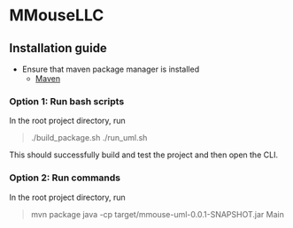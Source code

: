 # MMouseLLC

## Installation guide

* Ensure that maven package manager is installed
  * [Maven](https://maven.apache.org/install.html)

### Option 1: Run bash scripts

In the root project directory, run

> ./build_package.sh
> ./run_uml.sh

This should successfully build and test the project and then open the CLI. 

### Option 2: Run commands 

In the root project directory, run

> mvn package
> java -cp target/mmouse-uml-0.0.1-SNAPSHOT.jar Main
